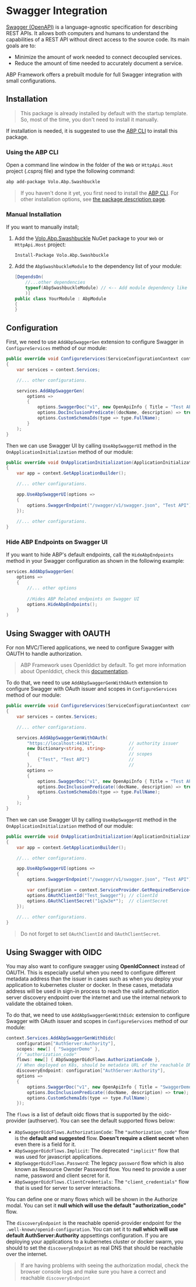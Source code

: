 # Swagger Integration

[Swagger (OpenAPI)](https://swagger.io/) is a language-agnostic specification for describing REST APIs. It allows both computers and humans to understand the capabilities of a REST API without direct access to the source code. Its main goals are to:

- Minimize the amount of work needed to connect decoupled services.
- Reduce the amount of time needed to accurately document a service.

ABP Framework offers a prebuilt module for full Swagger integration with small configurations. 

## Installation

> This package is already installed by default with the startup template. So, most of the time, you don't need to install it manually.

If installation is needed, it is suggested to use the [ABP CLI](../CLI.md) to install this package.

### Using the ABP CLI

Open a command line window in the folder of the `Web` or `HttpApi.Host` project (.csproj file) and type the following command:

```bash
abp add-package Volo.Abp.Swashbuckle
```

> If you haven't done it yet, you first need to install the [ABP CLI](../CLI.md). For other installation options, see [the package description page](https://abp.io/package-detail/Volo.Abp.Swashbuckle).

### Manual Installation

If you want to manually install;

1. Add the [Volo.Abp.Swashbuckle](https://www.nuget.org/packages/Volo.Abp.Swashbuckle) NuGet package to your `Web` or `HttpApi.Host` project:

   `Install-Package Volo.Abp.Swashbuckle`

2. Add the `AbpSwashbuckleModule` to the dependency list of your module:

   ```csharp
   [DependsOn(
       //...other dependencies
       typeof(AbpSwashbuckleModule) // <-- Add module dependency like that
       )]
   public class YourModule : AbpModule
   {
   }
   ```

## Configuration

First, we need to use `AddAbpSwaggerGen` extension to configure Swagger in `ConfigureServices` method of our module:

```csharp
public override void ConfigureServices(ServiceConfigurationContext context)
{
    var services = context.Services;

    //... other configurations.

    services.AddAbpSwaggerGen(
        options =>
        {
            options.SwaggerDoc("v1", new OpenApiInfo { Title = "Test API", Version = "v1" });
            options.DocInclusionPredicate((docName, description) => true);
            options.CustomSchemaIds(type => type.FullName);
        }
    );
}
```

Then we can use Swagger UI by calling `UseAbpSwaggerUI` method in the `OnApplicationInitialization` method of our module:

```csharp
public override void OnApplicationInitialization(ApplicationInitializationContext context)
{
    var app = context.GetApplicationBuilder();

    //... other configurations.

    app.UseAbpSwaggerUI(options =>
    {
        options.SwaggerEndpoint("/swagger/v1/swagger.json", "Test API");
    });
    
    //... other configurations.
}
```

### Hide ABP Endpoints on Swagger UI

If you want to hide ABP's default endpoints, call the `HideAbpEndpoints` method in your Swagger configuration as shown in the following example:

```csharp
services.AddAbpSwaggerGen(
    options => 
    {
        //... other options
        
        //Hides ABP Related endpoints on Swagger UI
        options.HideAbpEndpoints();
    }
)
```

## Using Swagger with OAUTH

For non MVC/Tiered applications, we need to configure Swagger with OAUTH to handle authorization.  

> ABP Framework uses OpenIddict by default. To get more information about OpenIddict, check this [documentation](../Modules/OpenIddict.md). 

To do that, we need to use `AddAbpSwaggerGenWithOAuth` extension to configure Swagger with OAuth issuer and scopes in `ConfigureServices` method of our module:

```csharp
public override void ConfigureServices(ServiceConfigurationContext context)
{
    var services = contex.Services;

    //... other configarations.

    services.AddAbpSwaggerGenWithOAuth(
        "https://localhost:44341",             // authority issuer
        new Dictionary<string, string>         //
        {                                      // scopes
            {"Test", "Test API"}               //
        },                                     //
        options =>
        {
            options.SwaggerDoc("v1", new OpenApiInfo { Title = "Test API", Version = "v1" });
            options.DocInclusionPredicate((docName, description) => true);
            options.CustomSchemaIds(type => type.FullName);
        }
    );
}
```

Then we can use Swagger UI by calling `UseAbpSwaggerUI` method in the `OnApplicationInitialization` method of our module:

```csharp
public override void OnApplicationInitialization(ApplicationInitializationContext context)
{
    var app = context.GetApplicationBuilder();

    //... other configurations.

    app.UseAbpSwaggerUI(options =>
    {
        options.SwaggerEndpoint("/swagger/v1/swagger.json", "Test API");

        var configuration = context.ServiceProvider.GetRequiredService<IConfiguration>();
        options.OAuthClientId("Test_Swagger"); // clientId
        options.OAuthClientSecret("1q2w3e*");  // clientSecret
    });
    
    //... other configurations.
}
```

> Do not forget to set `OAuthClientId` and `OAuthClientSecret`.

## Using Swagger with OIDC

You may also want to configure swagger using **OpenIdConnect** instead of OAUTH. This is especially useful when you need to configure different metadata address than the issuer in cases such as when you deploy your application to kubernetes cluster or docker. In these cases, metadata address will be used in sign-in process to reach the valid authentication server discovery endpoint over the internet and use the internal network to validate the obtained token.

To do that, we need to use `AddAbpSwaggerGenWithOidc` extension to configure Swagger with OAuth issuer and scopes in `ConfigureServices` method of our module:

```csharp
context.Services.AddAbpSwaggerGenWithOidc(
    configuration["AuthServer:Authority"],
    scopes: new[] { "SwaggerDemo" },
    // "authorization_code"
    flows: new[] { AbpSwaggerOidcFlows.AuthorizationCode },
    // When deployed on K8s, should be metadata URL of the reachable DNS over internet like https://myauthserver.company.com
    discoveryEndpoint: configuration["AuthServer:Authority"],
    options =>
    {
        options.SwaggerDoc("v1", new OpenApiInfo { Title = "SwaggerDemo API", Version = "v1" });
        options.DocInclusionPredicate((docName, description) => true);
        options.CustomSchemaIds(type => type.FullName);
    });
```

The `flows` is a list of default oidc flows that is supported by the oidc-provider (authserver). You can see the default supported flows below:

- `AbpSwaggerOidcFlows.AuthorizationCode`: The `"authorization_code"` flow is the **default and suggested** flow. **Doesn't require a client secret** when even there is a field for it.
-  `AbpSwaggerOidcFlows.Implicit`: The deprecated `"implicit"` flow that was used for javascript applications.
- `AbpSwaggerOidcFlows.Password`: The legacy `password` flow which is also known as Resource Ownder Password flow. You need to provide a user name, password and client secret for it.
- `AbpSwaggerOidcFlows.ClientCredentials`: The `"client_credentials"` flow that is used for server to server interactions.

You can define one or many flows which will be shown in the Authorize modal. You can set it **null which will use the default "authorization_code"** flow.

The `discoveryEndpoint` is the reachable openid-provider endpoint for the `.well-known/openid-configuration`. You can set it to **null which will use default AuthServer:Authority** appsettings configuration. If you are deploying your applications to a kubernetes cluster or docker swarm, you should to set the `discoveryEndpoint` as real DNS that should be reachable over the internet. 

> If are having problems with seeing the authorization modal, check the browser console logs and make sure you have a correct and reachable `discoveryEndpoint`
